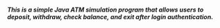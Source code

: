 ##### This is a simple Java ATM simulation program that allows users to deposit, withdraw, check balance, and exit after login authentication.
